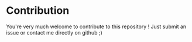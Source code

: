 # Contribution

You're very much welcome to contribute to this repository !
Just submit an issue or contact me directly on github ;)

